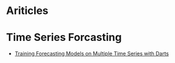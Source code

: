 # Ariticles

# Time Series Forcasting
- [Training Forecasting Models on Multiple Time Series with Darts](https://unit8.com/resources/training-forecasting-models/)

